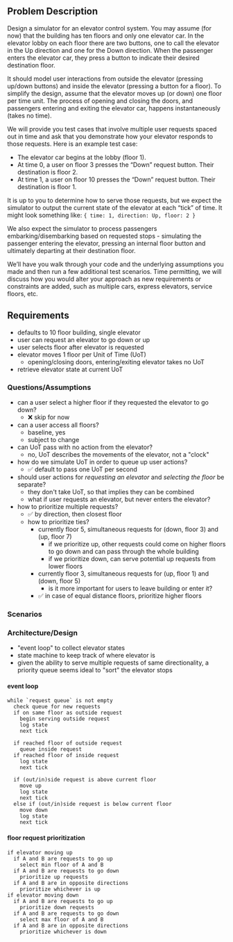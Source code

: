 ## Problem Description

Design a simulator for an elevator control system. You may assume (for now) that the building has ten
floors and only one elevator car. In the elevator lobby on each floor there are two buttons, one to call
the elevator in the Up direction and one for the Down direction. When the passenger enters the elevator
car, they press a button to indicate their desired destination floor.

It should model user interactions from outside the elevator (pressing up/down buttons) and inside the
elevator (pressing a button for a floor). To simplify the design, assume that the elevator moves up (or
down) one floor per time unit. The process of opening and closing the doors, and passengers entering
and exiting the elevator car, happens instantaneously (takes no time).

We will provide you test cases that involve multiple user requests spaced out in time and ask that you
demonstrate how your elevator responds to those requests. Here is an example test case:
- The elevator car begins at the lobby (floor 1).
- At time 0, a user on floor 3 presses the “Down” request button. Their destination is floor 2.
- At time 1, a user on floor 10 presses the “Down” request button. Their destination is floor 1.

It is up to you to determine how to serve those requests, but we expect the simulator to output the
current state of the elevator at each “tick” of time. It might look something like:
`{ time: 1, direction: Up, floor: 2 }`

We also expect the simulator to process passengers embarking/disembarking based on requested
stops - simulating the passenger entering the elevator, pressing an internal floor button and ultimately
departing at their destination floor.

We’ll have you walk through your code and the underlying assumptions you made and then run a few
additional test scenarios. Time permitting, we will discuss how you would alter your approach as new
requirements or constraints are added, such as multiple cars, express elevators, service floors, etc.

## Requirements

- defaults to 10 floor building, single elevator
- user can request an elevator to go down or up
- user selects floor after elevator is requested
- elevator moves 1 floor per Unit of Time (UoT)
  - opening/closing doors, entering/exiting elevator takes no UoT
- retrieve elevator state at current UoT

### Questions/Assumptions

- can a user select a higher floor if they requested the elevator to go down?
  - ❌ skip for now
- can a user access all floors?
  - baseline, yes
  - subject to change
- can UoT pass with no action from the elevator?
  - no, UoT describes the movements of the elevator, not a "clock"
- how do we simulate UoT in order to queue up user actions?
  - ✅ default to pass one UoT per second
- should user actions for *requesting an elevator* and *selecting the floor* be separate?
  - they don't take UoT, so that implies they can be combined
  - what if user requests an elevator, but never enters the elevator?
- how to prioritize multiple requests?
  - ✅ by direction, then closest floor
  - how to prioritize ties?
    - currently floor 5, simultaneous requests for (down, floor 3) and (up, floor 7)
      - if we prioritize up, other requests could come on higher floors to go down and can pass through the whole building
      - if we prioritize down, can serve potential up requests from lower floors
    - currently floor 3, simultaneous requests for (up, floor 1) and (down, floor 5)
      - is it more important for users to leave building or enter it?
    - ✅ in case of equal distance floors, prioritize higher floors

### Scenarios

<!-- elevator handles successive up requests
req = { up, 3 to 7 }                    state = { floor: 1, to: [3, 7] }
req = { up, 4 to 5 }                    state = { floor: 2, to: [3, 4, 5, 7] }
                                        state = { floor: 3, to: [4, 5, 7] }
                                        state = { floor: 4, to: [5, 7] }
                                        state = { floor: 5, to: [7] }
                                        state = { floor: 6, to: [7] }
                                        state = { floor: 7, to: [] }
-->
<!-- elevator handles an up request followed by a down request
req = { up, 5 to 7 }                    state = { floor: 10, to: [5, 7] }
                                        state = { floor: 9, to: [5, 7] }
req = { dn, 9 to 7 }                    state = { floor: 8, to: [5, 7, 9, 7] }
                                        state = { floor: 7, to: [5, 7, 9, 7] }
                                        state = { floor: 6, to: [5, 7, 9, 7] }
                                        state = { floor: 5, to: [7, 9, 7] }
                                        state = { floor: 6, to: [7, 9, 7] }
                                        state = { floor: 7, to: [9, 7] }
                                        state = { floor: 8, to: [9, 7] }
                                        state = { floor: 9, to: [7] }
                                        state = { floor: 8, to: [7] }
                                        state = { floor: 7, to: [] }
-->
<!-- elevator handles a down request followed by an up request
req = { dn, 7 to 5 }                    state = { floor: 10, to: [7, 5] }
                                        state = { floor: 9, to: [7, 5] }
req = { up, 7 to 9 }                    state = { floor: 8, to: [7, 5, 7, 9] }
                                        state = { floor: 7, to: [5, 7, 9] }
                                        state = { floor: 6, to: [5, 7, 9] }
                                        state = { floor: 5, to: [7, 9] }
                                        state = { floor: 6, to: [7, 9] }
                                        state = { floor: 7, to: [9] }
                                        state = { floor: 8, to: [9] }
                                        state = { floor: 9, to: [] }
-->
<!-- elevator handles simultaneous up and down requests
req = { up, 7 to 9 }, { dn, 3 to 1 }    state = { floor: 5, to: [7, 9, 3, 1] }
                                        state = { floor: 6, to: [7, 9, 3, 1] }
                                        state = { floor: 7, to: [9, 3, 1] }
                                        state = { floor: 8, to: [9, 3, 1] }
                                        state = { floor: 9, to: [3, 1] }
                                        state = { floor: 8, to: [3, 1] }
                                        state = { floor: 7, to: [3, 1] }
                                        state = { floor: 6, to: [3, 1] }
                                        state = { floor: 5, to: [3, 1] }
                                        state = { floor: 4, to: [3, 1] }
                                        state = { floor: 3, to: [1] }
                                        state = { floor: 2, to: [1] }
                                        state = { floor: 1, to: [] }
-->
<!-- elevator handles a stream of requests
req = { up, 7 to 9 }                    state = { floor: 2, to: [7, 9] }
req = { dn, 3 to 1 }                    state = { floor: 3, to: [7, 9, 3, 1] }
req = { dn, 8 to 2 }                    state = { floor: 4, to: [7, 9, 8, 3, 2, 1] }
                                        state = { floor: 5, to: [7, 9, 8, 3, 2, 1] }
                                        state = { floor: 6, to: [7, 9, 8, 3, 2, 1] }   * put extra req here?
                                        state = { floor: 7, to: [9, 8, 3, 2, 1] }
                                        state = { floor: 8, to: [9, 8, 3, 2, 1] }
                                        state = { floor: 9, to: [8, 3, 2, 1] }
                                        state = { floor: 8, to: [3, 2, 1] }
                                        state = { floor: 7, to: [3, 2, 1] }
req = { up, 3 to 6 }                    state = { floor: 6, to: [3, 2, 1, 3, 6] }
                                        state = { floor: 5, to: [3, 2, 1, 3, 6] }
                                        state = { floor: 4, to: [3, 2, 1, 3, 6] }
                                        state = { floor: 3, to: [2, 1, 3, 6] }
                                        state = { floor: 2, to: [1, 3, 6] }
                                        state = { floor: 1, to: [3, 6] }
                                        state = { floor: 2, to: [3, 6] }
                                        state = { floor: 3, to: [6] }
                                        state = { floor: 4, to: [6] }   * put extra req here?
                                        state = { floor: 5, to: [6] }
                                        state = { floor: 6, to: [] }
-->
<!-- elevator handles successive down requests
req = { dn, from: 3, to: 2 }            state = { floor: 1, to: [3, 2] }
req = { dn, from: 10, to: 1 }           state = { floor: 2, to: [3, 2] }
                                        state = { floor: 3, to: [10, 3, 2, 1] }
                                        state = { floor: 4, to: [10, 3, 2, 1] }
                                        state = { floor: 5, to: [10, 3, 2, 1] }
                                        state = { floor: 6, to: [10, 3, 2, 1] }
                                        state = { floor: 7, to: [10, 3, 2, 1] }
                                        state = { floor: 8, to: [10, 3, 2, 1] }
                                        state = { floor: 9, to: [10, 3, 2, 1] }
                                        state = { floor: 10, to: [3, 2, 1] }
                                        state = { floor: 9, to: [3, 2, 1] }
                                        state = { floor: 8, to: [3, 2, 1] }
                                        state = { floor: 7, to: [3, 2, 1] }
                                        state = { floor: 6, to: [3, 2, 1] }
                                        state = { floor: 5, to: [3, 2, 1] }
                                        state = { floor: 4, to: [3, 2, 1] }
                                        state = { floor: 3, to: [2, 1] }
                                        state = { floor: 2, to: [1] }
                                        state = { floor: 1, to: [] }
-->

### Architecture/Design

- "event loop" to collect elevator states
- state machine to keep track of where elevator is
- given the ability to serve multiple requests of same directionality, a priority queue seems ideal to "sort" the elevator stops

#### event loop

```
while `request queue` is not empty
  check queue for new requests
  if on same floor as outside request
    begin serving outside request
    log state
    next tick

  if reached floor of outside request
    queue inside request
  if reached floor of inside request
    log state
    next tick

  if (out/in)side request is above current floor
    move up
    log state
    next tick
  else if (out/in)side request is below current floor
    move down
    log state
    next tick
```

#### floor request prioritization

```
if elevator moving up
  if A and B are requests to go up
    select min floor of A and B
  if A and B are requests to go down
    prioritize up requests
  if A and B are in opposite directions
    prioritize whichever is up
if elevator moving down
  if A and B are requests to go up
    prioritize down requests
  if A and B are requests to go down
    select max floor of A and B
  if A and B are in opposite directions
    prioritize whichever is down
```
